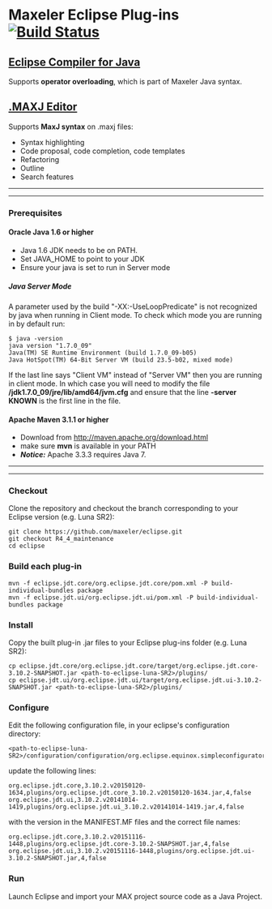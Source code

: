 # Maxeler Eclipse Plug-ins [![Build Status](https://travis-ci.org/maxeler/eclipse.svg?branch=R4_4_maintenance)](https://travis-ci.org/maxeler/eclipse)

## [Eclipse Compiler for Java](https://github.com/maxeler/eclipse/tree/R4_4_maintenance/eclipse.jdt.core/org.eclipse.jdt.core)
Supports **operator overloading**, which is part of Maxeler Java syntax.

## [.MAXJ Editor](https://github.com/maxeler/eclipse/tree/R4_4_maintenance/eclipse.jdt.ui/org.eclipse.jdt.ui)
Supports **MaxJ syntax** on .maxj files:
  * Syntax highlighting
  * Code proposal, code completion, code templates
  * Refactoring
  * Outline
  * Search features

***
***

### Prerequisites
#### Oracle Java 1.6 or higher
* Java 1.6 JDK needs to be on PATH.
* Set JAVA_HOME to point to your JDK
* Ensure your java is set to run in Server mode

##### Java Server Mode
A parameter used by the build "-XX:-UseLoopPredicate" is not recognized by java when running in Client mode. To check which mode you are running in by default run:
```
$ java -version
java version "1.7.0_09"
Java(TM) SE Runtime Environment (build 1.7.0_09-b05)
Java HotSpot(TM) 64-Bit Server VM (build 23.5-b02, mixed mode)
```
If the last line says "Client VM" instead of "Server VM" then you are running in client mode. In which case you will need to modify the file **/jdk1.7.0_09/jre/lib/amd64/jvm.cfg** and ensure that the line **-server KNOWN** is the first line in the file.

#### Apache Maven 3.1.1 or higher
* Download from http://maven.apache.org/download.html
* make sure **mvn** is available in your PATH
* **_Notice:_** Apache 3.3.3 requires Java 7.

***
***

### Checkout
Clone the repository and checkout the branch corresponding to your Eclipse version (e.g. Luna SR2):
```
git clone https://github.com/maxeler/eclipse.git
git checkout R4_4_maintenance
cd eclipse
```

### Build each plug-in
```
mvn -f eclipse.jdt.core/org.eclipse.jdt.core/pom.xml -P build-individual-bundles package
mvn -f eclipse.jdt.ui/org.eclipse.jdt.ui/pom.xml -P build-individual-bundles package
```

### Install
Copy the built plug-in .jar files to your Eclipse plug-ins folder (e.g. Luna SR2):
```
cp eclipse.jdt.core/org.eclipse.jdt.core/target/org.eclipse.jdt.core-3.10.2-SNAPSHOT.jar <path-to-eclipse-luna-SR2>/plugins/
cp eclipse.jdt.ui/org.eclipse.jdt.ui/target/org.eclipse.jdt.ui-3.10.2-SNAPSHOT.jar <path-to-eclipse-luna-SR2>/plugins/
```

### Configure
Edit the following configuration file, in your eclipse's configuration directory:
```
<path-to-eclipse-luna-SR2>/configuration/configuration/org.eclipse.equinox.simpleconfigurator/bundles.info
```
update the following lines:
```
org.eclipse.jdt.core,3.10.2.v20150120-1634,plugins/org.eclipse.jdt.core_3.10.2.v20150120-1634.jar,4,false
org.eclipse.jdt.ui,3.10.2.v20141014-1419,plugins/org.eclipse.jdt.ui_3.10.2.v20141014-1419.jar,4,false
```
with the version in the MANIFEST.MF files and the correct file names:
```
org.eclipse.jdt.core,3.10.2.v20151116-1448,plugins/org.eclipse.jdt.core-3.10.2-SNAPSHOT.jar,4,false
org.eclipse.jdt.ui,3.10.2.v20151116-1448,plugins/org.eclipse.jdt.ui-3.10.2-SNAPSHOT.jar,4,false
```

### Run
Launch Eclipse and import your MAX project source code as a Java Project.
